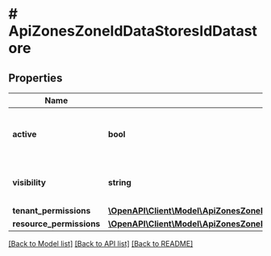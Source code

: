 # # ApiZonesZoneIdDataStoresIdDatastore

## Properties

Name | Type | Description | Notes
------------ | ------------- | ------------- | -------------
**active** | **bool** | Activate &#x60;true&#x60; or disable &#x60;false&#x60; the datastore | [optional]
**visibility** | **string** | Setting &#x60;private&#x60; or &#x60;public&#x60; | [optional] [default to 'private']
**tenant_permissions** | [**\OpenAPI\Client\Model\ApiZonesZoneIdDataStoresIdDatastoreTenantPermissions[]**](ApiZonesZoneIdDataStoresIdDatastoreTenantPermissions.md) |  | [optional]
**resource_permissions** | [**\OpenAPI\Client\Model\ApiZonesZoneIdDataStoresIdDatastoreResourcePermissions**](ApiZonesZoneIdDataStoresIdDatastoreResourcePermissions.md) |  | [optional]

[[Back to Model list]](../../README.md#models) [[Back to API list]](../../README.md#endpoints) [[Back to README]](../../README.md)
